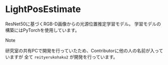 # LightPosEstimate
ResNet50に基づくRGB-D画像からの光源位置推定学習モデル。
学習モデルの構築にはPyTorchを使用しています。

> [!NOTE]
> 研究室の共有PCで開発を行っていたため、Contributorに他の人の名前が入っていますが
> 全て `reityerukohaku2` が開発を行っています。
